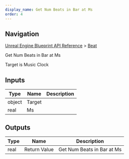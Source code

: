 ```yaml
---
display_name: Get Num Beats in Bar at Ms
order: 4
---
```

## Navigation

[Unreal Engine Blueprint API Reference](https://dev.epicgames.com/documentation/en-us/unreal-engine/BlueprintAPI) > [Beat](https://dev.epicgames.com/documentation/en-us/unreal-engine/BlueprintAPI/Beat)

Get Num Beats in Bar at Ms

Target is Music Clock

## Inputs

| Type | Name | Description |
| --- | --- | --- |
| object | Target |  |
| real | Ms |  |

## Outputs

| Type | Name | Description |
| --- | --- | --- |
| real | Return Value | Get Num Beats in Bar at Ms |
